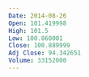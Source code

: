 ```yaml
---
Date: 2014-08-26
Open: 101.419998
High: 101.5
Low: 100.860001
Close: 100.889999
Adj Close: 94.342651
Volume: 33152000
---
```

